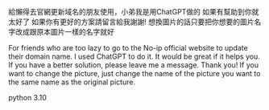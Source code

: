 給懶得去官網更新域名的朋友使用，小弟我是用ChatGPT做的 如果有幫助到你就太好了 如果你有更好的方案請留言給我謝謝!
想換圖片的話只要把你想要的圖片名字改成跟原本圖片一樣的名字就好

For friends who are too lazy to go to the No-ip official website to update their domain name. I used ChatGPT to do it. It would be great if it helps you. If you have a better solution, please leave me a message. Thank you!
If you want to change the picture, just change the name of the picture you want to the same name as the original picture.

python 3.10
